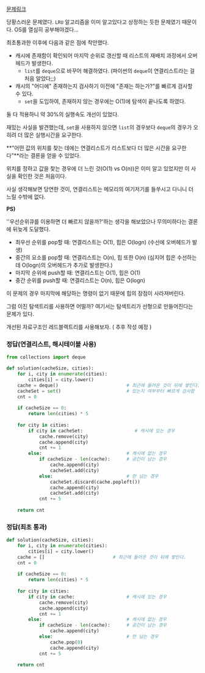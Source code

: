 [문제링크](https://programmers.co.kr/learn/courses/30/lessons/17680?language=python3)

당황스러운 문제였다. `LRU` 알고리즘을 이미 알고있다고 상정하는 듯한 문제였기 때문이다. OS를 열심히 공부해야겠다...



최초통과한 이후에 다음과 같은 점에 착안했다.

- 캐시에 존재함이 확인되어 마지막 순위로 갱신할 때 리스트의 재배치 과정에서 오버헤드가 발생한다.
  - `list`를 `deque`으로 바꾸어 해결하였다. (파이썬의 `deque`이 연결리스트라는 걸 처음 알았다;;)
- 캐시의 "어디에" 존재하는지 검사하기 이전에 "존재는 하는가?"를 빠르게 검사할 수 있다.
  - `set`을 도입하여, 존재하지 않는 경우에는 O(1)에 탐색이 끝나도록 하였다.



둘 다 적용하니 약 30%의 실행속도 개선이 있었다.

재밌는 사실을 발견했는데, `set`을 사용하지 않으면 `list`의 경우보다 `deque`의 경우가 오히려 더 많은 실행시간을 요구한다.

**"어떤 값의 위치를 찾는 데에는 연결리스트가 리스트보다 더 많은 시간을 요구한다"**라는 결론을 얻을 수 있었다.

위치를 정하고 값을 찾는 경우에 더 느린 것(O(1) vs O(n))은 이미 알고 있었지만 이 사실을 확인한 것은 처음이다. 

사실 생각해보면 당연한 것이, 연결리스트는 메모리의 여기저기를 들쑤시고 다니니 더 느릴 수밖에 없다.



**PS)**

''우선순위큐를 이용하면 더 빠르지 않을까?'하는 생각을 해보았으나 무의미하다는 결론에 뒤늦게 도달했다. 

- 최우선 순위를 pop할 때: 연결리스트는 O(1), 힙은 O(logn) (수선에 오버헤드가 발생)
- 중간의 요소를 pop할 때: 연결리스트는 O(n), 힙 또한 O(n) (심지어 힙은 수선하는데 O(logn)의 오버헤드가 추가로 발생한다.)
- 마지막 순위에 push할 때: 연결리스트는 O(1), 힙은 O(1)
- 중간 순위를 push할 때: 연결리스트는 O(n), 힙은 O(logn)



이 문제의 경우 마지막에 해당하는 명령이 없기 때문에 힙의 장점이 사라져버린다.



그럼 이진 탐색트리를 사용하면 어떨까? 여기서는 탐색트리가 선형으로 만들어진다는 문제가 있다.

개선된 자료구조인 레드블랙트리를 사용해보자. ( 추후 작성 예정 ) 



### 정답(연결리스트, 해시테이블 사용)

```python
from collections import deque

def solution(cacheSize, cities):
    for i, city in enumerate(cities):
        cities[i] = city.lower()
    cache = deque()                         # 최근에 들어온 것이 뒤에 쌓인다.
    cacheSet = set()                        # 있는지 여부부터 빠르게 검사함
    cnt = 0
    
    if cacheSize == 0:
        return len(cities) * 5
    
    for city in cities:
        if city in cacheSet:                   # 캐시에 있는 경우
            cache.remove(city)
            cache.append(city)
            cnt += 1
        else:                               # 캐시에 없는 경우
            if cacheSize - len(cache):      # 공간이 남는 경우
                cache.append(city)
                cacheSet.add(city)
            else:                           # 안 남는 경우
                cacheSet.discard(cache.popleft())
                cache.append(city)
                cacheSet.add(city)
            cnt += 5
                
    return cnt
```



### 정답(최초 통과)

```python
def solution(cacheSize, cities):
    for i, city in enumerate(cities):
        cities[i] = city.lower()
    cache = []                         # 최근에 들어온 것이 뒤에 쌓인다.
    cnt = 0
    
    if cacheSize == 0:
        return len(cities) * 5
    
    for city in cities:
        if city in cache:                   # 캐시에 있는 경우
            cache.remove(city)
            cache.append(city)
            cnt += 1
        else:                               # 캐시에 없는 경우
            if cacheSize - len(cache):      # 공간이 남는 경우
                cache.append(city)
            else:                           # 안 남는 경우
                cache.pop(0)
                cache.append(city)
            cnt += 5
                
    return cnt
```

